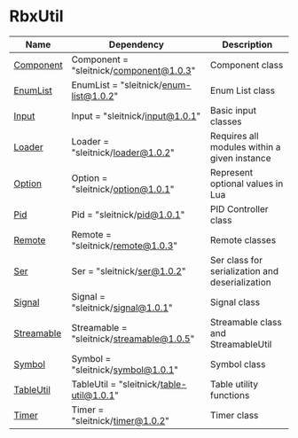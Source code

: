 # RbxUtil

| Name | Dependency | Description |
| -- | -- | -- |
| [Component](https://sleitnick.github.io/RbxUtil/api/Component) | Component = "sleitnick/component@1.0.3" | Component class |
| [EnumList](https://sleitnick.github.io/RbxUtil/api/EnumList) | EnumList = "sleitnick/enum-list@1.0.2" | Enum List class |
| [Input](https://sleitnick.github.io/RbxUtil/api/Input) | Input = "sleitnick/input@1.0.1" | Basic input classes |
| [Loader](https://sleitnick.github.io/RbxUtil/api/Loader) | Loader = "sleitnick/loader@1.0.2" | Requires all modules within a given instance |
| [Option](https://sleitnick.github.io/RbxUtil/api/Option) | Option = "sleitnick/option@1.0.1" | Represent optional values in Lua |
| [Pid](https://sleitnick.github.io/RbxUtil/api/Pid) | Pid = "sleitnick/pid@1.0.1" | PID Controller class |
| [Remote](https://sleitnick.github.io/RbxUtil/api/Remote) | Remote = "sleitnick/remote@1.0.3" | Remote classes |
| [Ser](https://sleitnick.github.io/RbxUtil/api/Ser) | Ser = "sleitnick/ser@1.0.2" | Ser class for serialization and deserialization |
| [Signal](https://sleitnick.github.io/RbxUtil/api/Signal) | Signal = "sleitnick/signal@1.0.1" | Signal class |
| [Streamable](https://sleitnick.github.io/RbxUtil/api/Streamable) | Streamable = "sleitnick/streamable@1.0.5" | Streamable class and StreamableUtil |
| [Symbol](https://sleitnick.github.io/RbxUtil/api/Symbol) | Symbol = "sleitnick/symbol@1.0.1" | Symbol class |
| [TableUtil](https://sleitnick.github.io/RbxUtil/api/TableUtil) | TableUtil = "sleitnick/table-util@1.0.1" | Table utility functions |
| [Timer](https://sleitnick.github.io/RbxUtil/api/Timer) | Timer = "sleitnick/timer@1.0.2" | Timer class |